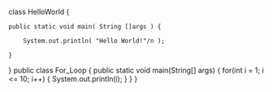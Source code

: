 class HelloWorld {

    public static void main( String []args ) {
    
        System.out.println( "Hello World!"/n );
        
    }
}
public class For_Loop
{
    public static void main(String[] args)
    {
        for(int i = 1; i <= 10; i++)
        {
            System.out.println(i);
        }
    }
}
